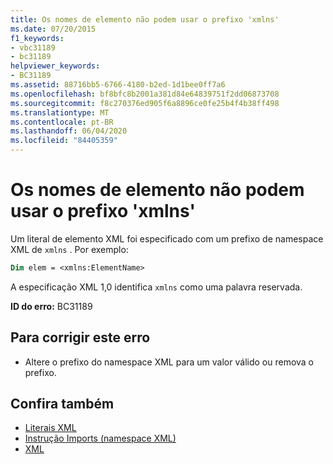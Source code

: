 ```yaml
---
title: Os nomes de elemento não podem usar o prefixo 'xmlns'
ms.date: 07/20/2015
f1_keywords:
- vbc31189
- bc31189
helpviewer_keywords:
- BC31189
ms.assetid: 88716bb5-6766-4180-b2ed-1d1bee0ff7a6
ms.openlocfilehash: bf8bfc8b2001a381d84e64839751f2dd06873708
ms.sourcegitcommit: f8c270376ed905f6a8896ce0fe25b4f4b38ff498
ms.translationtype: MT
ms.contentlocale: pt-BR
ms.lasthandoff: 06/04/2020
ms.locfileid: "84405359"
---
```

# <a name="element-names-cannot-use-the-xmlns-prefix"></a>Os nomes de elemento não podem usar o prefixo 'xmlns'
Um literal de elemento XML foi especificado com um prefixo de namespace XML de `xmlns` . Por exemplo:  
  
```vb  
Dim elem = <xmlns:ElementName>  
```  
  
 A especificação XML 1,0 identifica `xmlns` como uma palavra reservada.  
  
 **ID do erro:** BC31189  
  
## <a name="to-correct-this-error"></a>Para corrigir este erro  
  
- Altere o prefixo do namespace XML para um valor válido ou remova o prefixo.  
  
## <a name="see-also"></a>Confira também

- [Literais XML](../language-reference/xml-literals/index.md)
- [Instrução Imports (namespace XML)](../language-reference/statements/imports-statement-xml-namespace.md)
- [XML](../programming-guide/language-features/xml/index.md)
